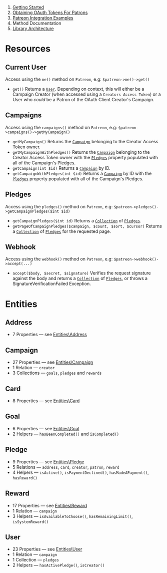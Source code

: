 1. [Getting Started](01-getting-started.md)
2. [Obtaining OAuth Tokens For Patrons](02-oauth.md)
3. [Patreon Integration Examples](03-examples.md)
4. Method Documentation
5. [Library Architecture](05-architecture.md)

# Resources

## Current User

Access using the `me()` method on `Patreon`, e.g: `$patreon->me()->get()`

* `get()` Returns a [`User`](#user). Depending on context, this will either be a
Campaign Creator (when accessed using a `Creators Access Token`) or a User who
*could* be a Patron of the OAuth Client Creator's Campaign.

## Campaigns

Access using the `campaigns()` method on `Patreon`, e.g:
`$patreon->campaigns()->getMyCampaign()`

* `getMyCampaign()` Returns the [`Campaign`](#campaign) belonging to the
Creator Access Token owner.
* `getMyCampaignWithPledges()` Returns the [`Campaign`](#campaign)
belonging to the Creator Access Token owner with the [`Pledges`](#pledges)
property populated with all of the Campaign's Pledges.
* `getCampaign(int $id)` Returns a [`Campaign`](#campaign) by ID.
* `getCampaignWithPledges(int $id)` Returns a [`Campaign`](#campaign) by
ID  with the [`Pledges`](#pledges) property populated with all of the Campaign's
Pledges.

## Pledges

Access using the `pledges()` method on `Patreon`, e.g: `$patreon->pledges()->getCampaignPledges($int $id)`

* `getCampaignPledges($int id)` Returns a
[`Collection`](/docs/05-architecture.md#collections) of [`Pledges`](#pledges).
* `getPageOfCampaignPledges($campaign, $count, $sort, $cursor)` Returns a
[`Collection`](/docs/05-architecture.md#collections) of [`Pledges`](#pledges)
for the requested page.

## Webhook

Access using the `webhook()` method on `Patreon`, e.g:
`$patreon->webhook()->accept(...)`

* `accept($body, $secret, $signature)` Verifies the request signature against
the body and returns a [`Collection`](/docs/05-architecture.md#collections) of [`Pledges`](#pledges), or throws a SignatureVerificationFailed Exception.

# Entities

## Address

* 7 Properties — see [Entities\Address](/src/Entities/Address.php)

## Campaign

* 27 Properties — see [Entities\Campaign](/src/Entities/Campaign.php)
* 1 Relation — `creator`
* 3 Collections — `goals`, `pledges` and `rewards`

## Card

* 8 Properties — see [Entities\Card](/src/Entities/Card.php)

## Goal

* 6 Properties — see [Entities\Goal](/src/Entities/Goal.php)
* 2 Helpers — `hasBeenCompleted()` and `isCompleted()`

## Pledge

* 9 Properties — see [Entities\Pledge](/src/Entities/Pledge.php)
* 5 Relations — `address`, `card`, `creator`, `patron`, `reward`
* 4 Helpers — `isActive()`, `isPaymentDeclined()`, `hasMadeAPayment()`, `hasReward()`

## Reward

* 17 Properties — see [Entities\Reward](/src/Entities/Reward.php)
* 1 Relation — `campaign`
* 3 Helpers — `isAvailableToChoose()`, `hasRemainingLimit()`, `isSystemReward()`

## User

* 23 Properties — see [Entities\User](/src/Entities/User.php)
* 1 Relation — `campaign`
* 1 Collection — `pledges`
* 2 Helpers — `hasActivePledge()`, `isCreator()`
